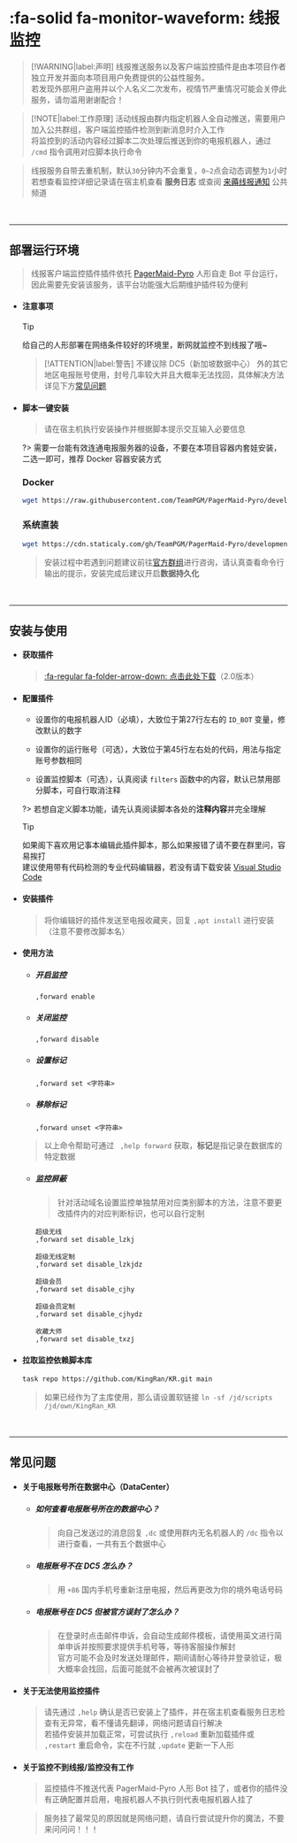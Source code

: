 # :fa-solid fa-monitor-waveform: 线报监控

> [!WARNING|label:声明]
> 线报推送服务以及客户端监控插件是由本项目作者独立开发并面向本项目用户免费提供的公益性服务。 \
> 若发现外部用户盗用并以个人名义二次发布，视情节严重情况可能会关停此服务，请勿滥用谢谢配合！

> [!NOTE|label:工作原理]
> 活动线报由群内指定机器人全自动推送，需要用户加入公共群组，客户端监控插件检测到新消息时介入工作 \
> 将监控到的活动内容经过脚本二次处理后推送到你的电报机器人，通过 `/cmd` 指令调用对应脚本执行命令

> 线报服务自带去重机制，默认`30`分钟内不会重复，`0~2`点会动态调整为`1`小时 \
> 若想查看监控详细记录请在宿主机查看 **服务日志** 或查阅 [来薅线报通知](https://t.me/LH_notify) 公共频道

ㅤ

***

## 部署运行环境

> 线报客户端监控插件插件依托 [PagerMaid-Pyro](https://github.com/TeamPGM/PagerMaid-Pyro) 人形自走 Bot 平台运行，因此需要先安装该服务，该平台功能强大后期维护插件较为便利

  - #### 注意事项

    > [!TIP]
    > 给自己的人形部署在网络条件较好的环境里，断网就监控不到线报了哦~

    > [!ATTENTION|label:警告]
    > 不建议除 DC5（新加坡数据中心） 外的其它地区电报账号使用，封号几率较大并且大概率无法找回，具体解决方法详见下方[常见问题](pages/utils/%E7%BA%BF%E6%8A%A5%E7%9B%91%E6%8E%A7?id=%e5%b8%b8%e8%a7%81%e9%97%ae%e9%a2%98)

  - #### 脚本一键安装

    > 请在宿主机执行安装操作并根据脚本提示交互输入必要信息

    ?> 需要一台能有效连通电报服务器的设备，不要在本项目容器内套娃安装，二选一即可，推荐 Docker 容器安装方式

    <!-- tabs:start -->

    ### **<span class="tab-badge"> Docker**

    ```bash
    wget https://raw.githubusercontent.com/TeamPGM/PagerMaid-Pyro/development/utils/docker.sh -O docker.sh && chmod +x docker.sh && bash docker.sh
    ```

    ### **<span class="tab-badge"> 系统直装**

    ```bash
    wget https://cdn.staticaly.com/gh/TeamPGM/PagerMaid-Pyro/development/utils/install.sh -O install.sh && chmod +x install.sh && bash install.sh
    ```

    <!-- tabs:end -->

    > 安装过程中若遇到问题建议前往[官方群组](https://t.me/+pCLtkzj4Yo41ZTM9)进行咨询，请认真查看命令行输出的提示，安装完成后建议开启**数据持久化**

ㅤ

***

## 安装与使用

  - #### 获取插件

    > [:fa-regular fa-folder-arrow-down: 点击此处下载](scripts/forward.py ':ignore')（2.0版本）

  - #### 配置插件

    - 设置你的电报机器人ID（必填），大致位于第27行左右的 `ID_BOT` 变量，修改默认的数字

    - 设置你的运行账号（可选），大致位于第45行左右处的代码，用法与指定账号参数相同

    - 设置监控脚本（可选），认真阅读 `filters` 函数中的内容，默认已禁用部分脚本，可自行取消注释

    ?> 若想自定义脚本功能，请先认真阅读脚本各处的**注释内容**并完全理解

    > [!TIP]
    > 如果阁下喜欢用记事本编辑此插件脚本，那么如果报错了请不要在群里问，容易挨打 \
    > 建议使用带有代码检测的专业代码编辑器，若没有请下载安装 [Visual Studio Code](https://code.visualstudio.com)

  - #### 安装插件

    > 将你编辑好的插件发送至电报收藏夹，回复 `,apt install` 进行安装（注意不要修改脚本名）

  - #### 使用方法

    - ##### 开启监控

      ```
      ,forward enable
      ```

    - ##### 关闭监控

      ```
      ,forward disable
      ```

    - ##### 设置标记

      ```
      ,forward set <字符串>
      ```

    - ##### 移除标记

      ```
      ,forward unset <字符串>
      ```

    > 以上命令帮助可通过 ` ,help forward` 获取，**标记**是指记录在数据库的特定数据

    - ##### 监控屏蔽

      > 针对活动域名设置监控单独禁用对应类别脚本的方法，注意不要更改插件内的对应判断标识，也可以自行定制

      ```
      超级无线
      ,forward set disable_lzkj

      超级无线定制
      ,forward set disable_lzkjdz

      超级会员
      ,forward set disable_cjhy

      超级会员定制
      ,forward set disable_cjhydz

      收藏大师
      ,forward set disable_txzj
      ```

  - #### 拉取监控依赖脚本库

    ```bash
    task repo https://github.com/KingRan/KR.git main
    ```
    > 如果已经作为了主库使用，那么请设置软链接 `ln -sf /jd/scripts /jd/own/KingRan_KR`

ㅤ

***

## 常见问题

  - #### 关于电报账号所在数据中心（DataCenter）

    - ##### 如何查看电报账号所在的数据中心？

      > 向自己发送过的消息回复 `,dc` 或使用群内无名机器人的 `/dc` 指令以进行查看，一共有五个数据中心

    - ##### 电报账号不在 _DC5_ 怎么办？

      > 用 `+86` 国内手机号重新注册电报，然后再更改为你的境外电话号码

    - ##### 电报账号在 _DC5_ 但被官方误封了怎么办？

      > 在登录时点击邮件申诉，会自动生成邮件模板，请使用英文进行简单申诉并按照要求提供手机号等，等待客服操作解封 \
      > 官方可能不会及时发送处理邮件，期间请耐心等待并登录验证，极大概率会找回，后面可能就不会被再次被误封了

  - #### 关于无法使用监控插件

    > 请先通过 `,help` 确认是否已安装上了插件，并在宿主机查看服务日志检查有无异常，看不懂请先翻译，网络问题请自行解决 \
    > 若插件安装并加载正常，可尝试执行 `,reload` 重新加载插件或 `,restart` 重启命令，实在不行就 `,update` 更新一下人形

  - #### 关于监控不到线报/监控没有工作

    > 监控插件不推送代表 PagerMaid-Pyro 人形 Bot 挂了，或者你的插件没有正确配置并启用，电报机器人不执行则代表电报机器人挂了

    > 服务挂了最常见的原因就是网络问题，请自行尝试提升你的魔法，不要来问问问！！！
